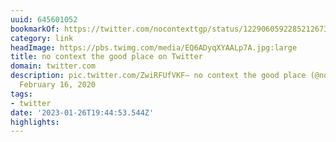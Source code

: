 ```yaml
---
uuid: 645601052
bookmarkOf: https://twitter.com/nocontexttgp/status/1229060592285212673?s=21
category: link
headImage: https://pbs.twimg.com/media/EQ6ADyqXYAALp7A.jpg:large
title: no context the good place on Twitter
domain: twitter.com
description: pic.twitter.com/ZwiRFUfVKF— no context the good place (@nocontexttgp)
  February 16, 2020
tags:
- twitter
date: '2023-01-26T19:44:53.544Z'
highlights:
---
```



